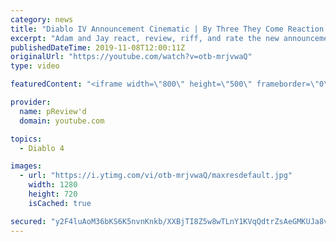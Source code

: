 ```yaml
---
category: news
title: "Diablo IV Announcement Cinematic | By Three They Come Reaction / Review / Rating"
excerpt: "Adam and Jay react, review, riff, and rate the new announcement cinematic everyone wanted to see last year at Blizzcon, Diablo IV 'By Three They Come'."
publishedDateTime: 2019-11-08T12:00:11Z
originalUrl: "https://youtube.com/watch?v=otb-mrjvwaQ"
type: video

featuredContent: "<iframe width=\"800\" height=\"500\" frameborder=\"0\" src=\"https://www.youtube.com/embed/otb-mrjvwaQ\" allow=\"accelerometer; autoplay; encrypted-media; gyroscope; picture-in-picture\" allowfullscreen></iframe>"

provider:
  name: pReview'd
  domain: youtube.com

topics:
  - Diablo 4

images:
  - url: "https://i.ytimg.com/vi/otb-mrjvwaQ/maxresdefault.jpg"
    width: 1280
    height: 720
    isCached: true

secured: "y2F4luAoM36bKS6K5nvnKnkb/XXBjTI8Z5w8wTLnY1KVqQdtrZsAeGMKUJa8vlIOG7+Znm3wHdiO+C2uo2vP79yqObmYCchAqN4KwCZw+opTPdERe8Z/syVYelsGZO+50oxiKW0y8eUxS81MGJ7DGfp71dSNVYXwU1DMU2kp6Es9y4WqeOqGZfwMBHhjrUWTE4OOjrfn0v08BquBXKqxEU0Nm3N7jsI5Ka0w1KYplrGpWmROIJq/K22c3Ams/zCCfE27QgWVVIZZvCp8d8vOZN/U1lUX7dTc1IsudvXtocXcwhk1cRUmmWXqDT7Tc31uSQLXmQQkShSKjErOQ5ZXDGP8bjmv+6KHtEfRWy/9lkEcge9zqO6RkNDu52tXiKxdVnEglO3W+3VHYrXw4T/+SJpTStFvubKKHwOHG0/f7t5PXiil9af2EM2MLFOPdMf5;NZauQi7+66RCfYjlHAemhQ=="
---
```


